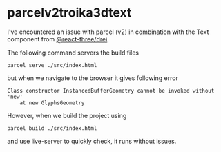 # parcelv2troika3dtext

I've encountered an issue with parcel (v2) in combination with the Text component from [@react-three/drei](https://www.npmjs.com/package/@react-three/drei). 

The following command servers the build files
```
parcel serve ./src/index.html
```
but when we navigate to the browser it gives following error
```
Class constructor InstancedBufferGeometry cannot be invoked without 'new'
    at new GlyphsGeometry
```

However, when we build the project using
```
parcel build ./src/index.html
```

and use live-server to quickly check, it runs without issues.
